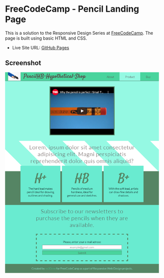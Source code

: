 # FreeCodeCamp - Pencil Landing Page

This is a solution to the Responsive Design Series at [FreeCodeCamp](https://www.freecodecamp.org/learn). The page is built using basic HTML and CSS.

- Live Site URL: [GitHub Pages](https://xs30snw.github.io/FCC_pencil-landing/)

## Screenshot

![](./screenshot.png)